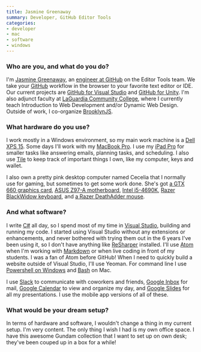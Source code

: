 ```yaml
---
title: Jasmine Greenaway
summary: Developer, GitHub Editor Tools
categories:
- developer
- mac
- software
- windows
---
```


### Who are you, and what do you do?

I'm [Jasmine Greenaway](http://jasminegreenaway.com/ "Jasmine's website."), an [engineer at GitHub](https://github.com/paladique "Jasmine's GitHub account.") on the Editor Tools team. We take your [GitHub][] workflow in the browser to your favorite text editor or IDE. Our current projects are [GitHub for Visual Studio][github-for-visual-studio] and [GitHub for Unity][github-for-unity]. I'm also adjunct faculty at [LaGuardia Community College](http://www.laguardia.edu/home/Default.aspx "A community college in New York."), where I currently teach Introduction to Web Development and/or Dynamic Web Design. Outside of work, I co-organize [BrooklynJS](http://brooklynjs.com/ "A JavaScript meetup in Brooklyn.").

### What hardware do you use?

I work mostly in a Windows environment, so my main work machine is a [Dell XPS 15][xps-15]. Some days I'll work with my [MacBook Pro][macbook-pro]. I use my [iPad Pro][ipad-pro] for smaller tasks like answering emails, planning tasks, and scheduling. I also use [Tile][] to keep track of important things I own, like my computer, keys and wallet.

I also own a pretty pink desktop computer named Cecelia that I normally use for gaming, but sometimes to get some work done. She's got [a GTX 660 graphics card][geforce-gtx-660], [ASUS Z97-A motherboard][z97-a], [Intel i5-4690K][core-i5-4690k], [Razer BlackWidow keyboard][blackwidow-chroma], and [a Razer DeathAdder mouse][deathadder-chroma].

### And what software?

I write [C#][c-sharp] all day, so I spend most of my time in [Visual Studio][visual-studio], building and running my code. I started using Visual Studio without any extensions or enhancements, and never bothered with trying them out in the 6 years I've been using it, so I don't have anything like [ReSharper][] installed. I'll use [Atom][] when I'm working with [Markdown][] or when live coding in front of my students. I was a fan of Atom before GitHub! When I need to quickly build a website outside of Visual Studio, I'll use Yeoman. For command line I use [Powershell on Windows][windows-powershell] and [Bash][] on Mac.

I use [Slack][] to communicate with coworkers and friends, [Google Inbox][google-inbox] for mail, [Google Calendar][google-calendar] to view and organize my day, and [Google Slides][google-slides] for all my presentations. I use the mobile app versions of all of these.

### What would be your dream setup?

In terms of hardware and software, I wouldn't change a thing in my current setup. I'm very content. The only thing I wish I had is my own office space. I have this awesome Gundam collection that I want to set up on own desk; they've been couped up in a box for a while!

[blackwidow-chroma]: https://www.amazon.com/Razer-BlackWidow-Chroma-Mechanical-Keyboard/dp/B00MTWV0II "A mechanical gaming keyboard."
[core-i5-4690k]: https://ark.intel.com/products/80811/Intel-Core-i5-4690K-Processor-6M-Cache-up-to-3_90-GHz "A PC CPU."
[deathadder-chroma]: https://www.razerzone.com/gaming-mice/razer-deathadder-chroma "A gaming mouse."
[geforce-gtx-660]: https://www.geforce.com/hardware/desktop-gpus/geforce-gtx-660 "A graphics card."
[ipad-pro]: https://en.wikipedia.org/wiki/IPad_Pro "An iOS tablet."
[macbook-pro]: https://www.apple.com/macbook-pro/ "A laptop."
[tile]: https://www.thetileapp.com/ "A Bluetooth tracking device."
[xps-15]: https://www.dell.com/en-us/shop/productdetails/xps-15-9530 "A 15.6 inch PC laptop."
[z97-a]: https://www.asus.com/us/Motherboards/Z97A/ "A PC motherboard."
[atom]: https://atom.io/ "A text editor based on web technology."
[bash]: http://www.gnu.org/software/bash/ "A terminal shell."
[c-sharp]: https://en.wikipedia.org/wiki/C_Sharp_(programming_language) "A compiled programming language."
[github-for-unity]: https://unity.github.com/ "A GitHub extension for Unity."
[github-for-visual-studio]: https://visualstudio.github.com/ "A GitHub extension for Visual Studio."
[github]: https://github.com/ "A Git code repository service."
[google-calendar]: https://en.wikipedia.org/wiki/Google_Calendar "A web-based calendar client."
[google-inbox]: http://www.google.com/inbox/ "A Gmail client app."
[google-slides]: https://www.google.com/slides/about/ "Web-based presentation software."
[markdown]: https://daringfireball.net/projects/markdown/ "An email-like format for marking up text."
[resharper]: http://www.jetbrains.com/resharper/ "A productivity tool for Visual Studio."
[slack]: https://slack.com/ "A collaboration service."
[visual-studio]: http://www.visualstudio.com "A Windows development environment."
[windows-powershell]: https://en.wikipedia.org/wiki/Windows_PowerShell "A shell and scripting language for Windows."
